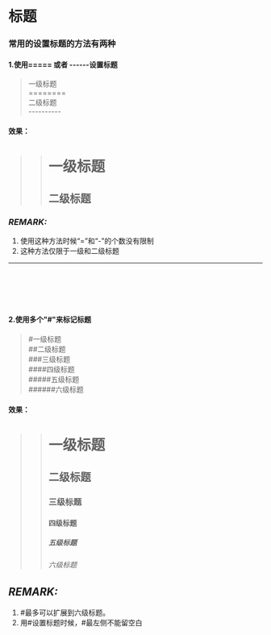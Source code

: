# **标题**

### 常用的设置标题的方法有两种

#### 1.使用===== 或者 ------设置标题

>一级标题  
>\========  
>二级标题    
>\----------

#### 效果：

>> 一级标题
>>=========
>>二级标题
>>------------

### *REMARK:*  
1. 使用这种方法时候“=”和“-”的个数没有限制  
2. 这种方法仅限于一级和二级标题
  
    


---------------

<br><br><br><br>


#### 2.使用多个"#"来标记标题 

>\#一级标题  
>\##二级标题  
>\###三级标题  
>\####四级标题  
>\#####五级标题  
>\######六级标题  

#### 效果：

>># 一级标题  
>>## 二级标题  
>>### 三级标题  
>>#### 四级标题  
>>##### 五级标题  
>>###### 六级标题 


## *REMARK:*  
1. #最多可以扩展到六级标题。  
2. 用#设置标题时候，#最左侧不能留空白

